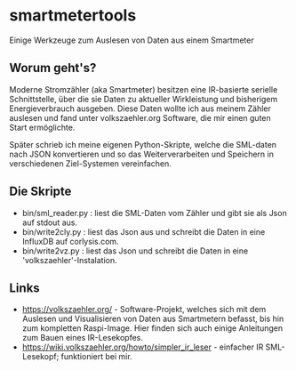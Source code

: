 # smartmetertools
Einige Werkzeuge zum Auslesen von Daten aus einem Smartmeter

## Worum geht's?
Moderne Stromzähler (aka Smartmeter) besitzen eine IR-basierte serielle
Schnittstelle, über die sie Daten zu aktueller Wirkleistung und bisherigem
Energieverbrauch ausgeben. Diese Daten wollte ich aus meinem Zähler auslesen
und fand unter volkszaehler.org Software, die mir einen guten Start
ermöglichte.

Später schrieb ich meine eigenen Python-Skripte, welche die SML-daten nach
JSON konvertieren und so das Weiterverarbeiten und Speichern in verschiedenen Ziel-Systemen
vereinfachen.

## Die Skripte

* bin/sml_reader.py : liest die SML-Daten vom Zähler und gibt sie als Json auf stdout aus.
* bin/write2cly.py  : liest das Json aus und schreibt die Daten in eine InfluxDB auf corlysis.com.
* bin/write2vz.py   : liest das Json und schreibt die Daten in eine 'volkszaehler'-Instalation.

## Links

* https://volkszaehler.org/ - Software-Projekt, welches sich mit dem Auslesen und Visualisieren von Daten aus Smartmetern befasst, bis hin zum kompletten Raspi-Image. Hier finden sich auch einige Anleitungen zum Bauen eines IR-Lesekopfes.
* https://wiki.volkszaehler.org/howto/simpler_ir_leser - einfacher IR SML-Lesekopf; funktioniert bei mir.

